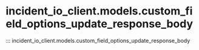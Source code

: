 # incident_io_client.models.custom_field_options_update_response_body

::: incident_io_client.models.custom_field_options_update_response_body